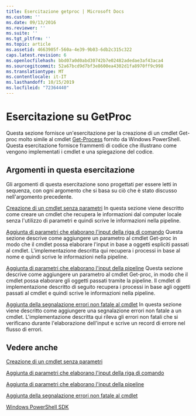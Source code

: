 ```yaml
---
title: Esercitazione getproc | Microsoft Docs
ms.custom: ''
ms.date: 09/13/2016
ms.reviewer: ''
ms.suite: ''
ms.tgt_pltfrm: ''
ms.topic: article
ms.assetid: 4663905f-560a-4e39-9b03-6db2c315c322
caps.latest.revision: 6
ms.openlocfilehash: bbd07a0d0abd30742b7e02482adedae3af43aca4
ms.sourcegitcommit: 52a67bcd9d7bf3e8600ea4302d1fa8970ff9c998
ms.translationtype: MT
ms.contentlocale: it-IT
ms.lasthandoff: 10/15/2019
ms.locfileid: "72364440"
---
```

# <a name="getproc-tutorial"></a>Esercitazione su GetProc

Questa sezione fornisce un'esercitazione per la creazione di un cmdlet Get-proc molto simile al cmdlet [Get-Process](/powershell/module/Microsoft.PowerShell.Management/Get-Process) fornito da Windows PowerShell. Questa esercitazione fornisce frammenti di codice che illustrano come vengono implementati i cmdlet e una spiegazione del codice.

## <a name="topics-in-this-tutorial"></a>Argomenti in questa esercitazione

Gli argomenti di questa esercitazione sono progettati per essere letti in sequenza, con ogni argomento che si basa su ciò che è stato discusso nell'argomento precedente.

[Creazione di un cmdlet senza parametri](./creating-a-cmdlet-without-parameters.md) In questa sezione viene descritto come creare un cmdlet che recupera le informazioni dal computer locale senza l'utilizzo di parametri e quindi scrive le informazioni nella pipeline.

[Aggiunta di parametri che elaborano l'input della riga di comando](./adding-parameters-that-process-command-line-input.md) Questa sezione descrive come aggiungere un parametro al cmdlet Get-proc in modo che il cmdlet possa elaborare l'input in base a oggetti espliciti passati al cmdlet. L'implementazione descritta qui recupera i processi in base al nome e quindi scrive le informazioni nella pipeline.

[Aggiunta di parametri che elaborano l'input della pipeline](./adding-parameters-that-process-pipeline-input.md) Questa sezione descrive come aggiungere un parametro al cmdlet Get-proc, in modo che il cmdlet possa elaborare gli oggetti passati tramite la pipeline. Il cmdlet di implementazione descritto di seguito recupera i processi in base agli oggetti passati al cmdlet e quindi scrive le informazioni nella pipeline.

[Aggiunta della segnalazione errori non fatale al cmdlet](./adding-non-terminating-error-reporting-to-your-cmdlet.md) In questa sezione viene descritto come aggiungere una segnalazione errori non fatale a un cmdlet. L'implementazione descritta qui rileva gli errori non fatali che si verificano durante l'elaborazione dell'input e scrive un record di errore nel flusso di errori.

## <a name="see-also"></a>Vedere anche

[Creazione di un cmdlet senza parametri](./creating-a-cmdlet-without-parameters.md)

[Aggiunta di parametri che elaborano l'input della riga di comando](./adding-parameters-that-process-command-line-input.md)

[Aggiunta di parametri che elaborano l'input della pipeline](./adding-parameters-that-process-pipeline-input.md)

[Aggiunta della segnalazione errori non fatale al cmdlet](./adding-non-terminating-error-reporting-to-your-cmdlet.md)

[Windows PowerShell SDK](../windows-powershell-reference.md)

